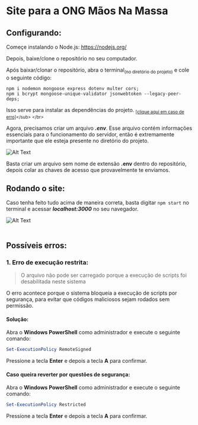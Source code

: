 # Site para a ONG Mãos Na Massa

## Configurando:
Começe instalando o Node.js:
https://nodejs.org/

Depois, baixe/clone o repositório no seu computador.

Após baixar/clonar o repositório, abra o terminal<sub>(no diretório do projeto)</sub> e cole o seguinte código:
```
npm i nodemon mongoose express dotenv multer cors;
npm i bcrypt mongoose-unique-validator jsonwebtoken --legacy-peer-deps;
```
Isso serve para instalar as dependências do projeto. <sub>[\[clique aqui em caso de erro\]]([https://github.com/omateocortez/S2_ProjetoIntegrador_FrontEnd/edit/experimental_backend/README.md#poss%C3%ADveis-erros](https://github.com/omateocortez/S2_ProjetoIntegrador_FrontEnd/tree/experimental_backend?tab=readme-ov-file#poss%C3%ADveis-erros))</sub>
</br>

Agora, precisamos criar um arquivo ***.env***. Esse arquivo contém informações essenciais para o funcionamento do servidor, então é extremamente importante que ele esteja presente no diretório do projeto.</br>

![Alt Text](https://github.com/Grupo-P-I-I-Segundo-Semestre/Imagens-Readme/blob/main/gif_env.gif)</br>

Basta criar um arquivo sem nome de extensão **.env** dentro do repositório, depois colar as chaves de acesso que provavelmente te enviamos.

## Rodando o site:
Caso tenha feito tudo acima de maneira correta, basta digitar `npm start` no terminal e acessar ***localhost:3000*** no seu navegador.

![Alt Text](https://github.com/Grupo-P-I-I-Segundo-Semestre/Imagens-Readme/blob/main/gif_server.gif)</br>
</br>

## Possíveis erros:

### 1. Erro de execução restrita:
> O arquivo não pode ser carregado porque a execução de scripts foi desabilitada neste sistema

O erro acontece porque o sistema bloqueia a execução de scripts por segurança, para evitar que códigos maliciosos sejam rodados sem permissão.

#### Solução:
Abra o **Windows PowerShell** como administrador e execute o seguinte comando:
```powershell
Set-ExecutionPolicy RemoteSigned
```
Pressione a tecla **Enter** e depois a tecla **A** para confirmar.

#### Caso queira reverter por questões de segurança:
Abra o **Windows PowerShell** como administrador e execute o seguinte comando:
```powershell
Set-ExecutionPolicy Restricted
```
Pressione a tecla **Enter** e depois a tecla **A** para confirmar.
